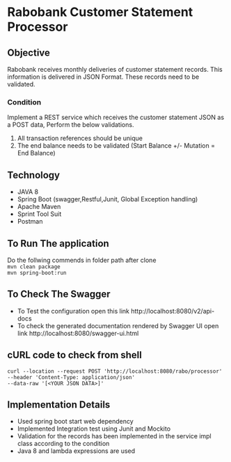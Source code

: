 # Rabobank Customer Statement Processor

## Objective
Rabobank receives monthly deliveries of customer statement records. This information is delivered in JSON Format.
These records need to be validated.

### Condition
Implement a REST service which receives the customer statement JSON as a POST data, Perform the below validations.  
1. All transaction references should be unique  
2. The end balance needs to be validated (Start Balance +/- Mutation = End Balance)  

## Technology
- JAVA 8
- Spring Boot (swagger,Restful,Junit, Global Exception handling)
- Apache Maven
- Sprint Tool Suit
- Postman

## To Run The application
Do the follwing commends in folder path after clone  
`mvn clean package`  
`mvn spring-boot:run`  

## To Check The Swagger
- To Test the configuration open this link http://localhost:8080/v2/api-docs
- To check the generated documentation rendered by Swagger UI open link http://localhost:8080/swagger-ui.html

## cURL code to check from shell
```
curl --location --request POST 'http://localhost:8080/rabo/processor' 
--header 'Content-Type: application/json' 
--data-raw '[<YOUR JSON DATA>]'
```
## Implementation Details
- Used spring boot start web dependency
- Implemented Integration test using Junit and Mockito
- Validation for the records has been implemented in the service impl class according to the condition
- Java 8 and lambda expressions are used
